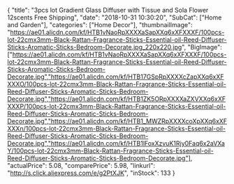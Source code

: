 {
	"title": "3pcs lot Gradient Glass Diffuser with Tissue and Sola Flower 12scents Free Shipping",
	"date": "2018-10-31 10:30:20",
	"SubCat": ["Home and Garden"],
	"categories": ["Home Decor"],
	"thumbnailImage": "https://ae01.alicdn.com/kf/HTB1vNaoRpXXXXaSapXXq6xXFXXXF/100pcs-lot-22cmx3mm-Black-Rattan-Fragrance-Sticks-Essential-oil-Reed-Diffuser-Sticks-Aromatic-Sticks-Bedroom-Decorate.jpg_220x220.jpg",
	"BigImage": ["https://ae01.alicdn.com/kf/HTB1vNaoRpXXXXaSapXXq6xXFXXXF/100pcs-lot-22cmx3mm-Black-Rattan-Fragrance-Sticks-Essential-oil-Reed-Diffuser-Sticks-Aromatic-Sticks-Bedroom-Decorate.jpg","https://ae01.alicdn.com/kf/HTB17GSpRpXXXXcZapXXq6xXFXXXO/100pcs-lot-22cmx3mm-Black-Rattan-Fragrance-Sticks-Essential-oil-Reed-Diffuser-Sticks-Aromatic-Sticks-Bedroom-Decorate.jpg","https://ae01.alicdn.com/kf/HTB1ZK5ORpXXXXaZXVXXq6xXFXXXP/100pcs-lot-22cmx3mm-Black-Rattan-Fragrance-Sticks-Essential-oil-Reed-Diffuser-Sticks-Aromatic-Sticks-Bedroom-Decorate.jpg","https://ae01.alicdn.com/kf/HTB1_MWZRpXXXXcoXpXXq6xXFXXXn/100pcs-lot-22cmx3mm-Black-Rattan-Fragrance-Sticks-Essential-oil-Reed-Diffuser-Sticks-Aromatic-Sticks-Bedroom-Decorate.jpg","https://ae01.alicdn.com/kf/HTB1lFoxXzvuK1Rjy0Faq6x2aVXaY/100pcs-lot-22cmx3mm-Black-Rattan-Fragrance-Sticks-Essential-oil-Reed-Diffuser-Sticks-Aromatic-Sticks-Bedroom-Decorate.jpg"],
	"actualPrice": 5.08,
	"comparePrice": 5.98,
	"linkurl": "http://s.click.aliexpress.com/e/g2PtXJK",
	"inStock": 133
}
